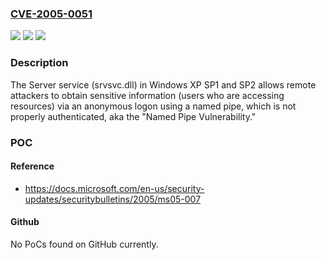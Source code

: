 ### [CVE-2005-0051](https://cve.mitre.org/cgi-bin/cvename.cgi?name=CVE-2005-0051)
![](https://img.shields.io/static/v1?label=Product&message=n%2Fa&color=blue)
![](https://img.shields.io/static/v1?label=Version&message=n%2Fa&color=blue)
![](https://img.shields.io/static/v1?label=Vulnerability&message=n%2Fa&color=brighgreen)

### Description

The Server service (srvsvc.dll) in Windows XP SP1 and SP2 allows remote attackers to obtain sensitive information (users who are accessing resources) via an anonymous logon using a named pipe, which is not properly authenticated, aka the "Named Pipe Vulnerability."

### POC

#### Reference
- https://docs.microsoft.com/en-us/security-updates/securitybulletins/2005/ms05-007

#### Github
No PoCs found on GitHub currently.

